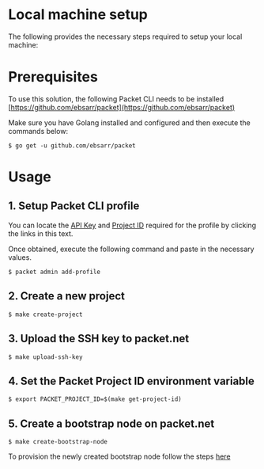 # Local machine setup

The following provides the necessary steps required to setup your local machine:

# Prerequisites

To use this solution, the following Packet CLI needs to be installed [https://github.com/ebsarr/packet](https://github.com/ebsarr/packet)

Make sure you have Golang installed and configured and then execute the commands below:

```
$ go get -u github.com/ebsarr/packet
```

# Usage

## 1. Setup Packet CLI profile

You can locate the [API Key](https://app.packet.net/portal#/api-keys) and [Project ID](https://app.packet.net/portal#/projects/list/table) required for the profile by clicking the links in this text.

Once obtained, execute the following command and paste in the necessary values.

```
$ packet admin add-profile
```

## 2. Create a new project
```
$ make create-project
```

## 3. Upload the SSH key to packet.net
```
$ make upload-ssh-key
```

## 4. Set the Packet Project ID environment variable
```
$ export PACKET_PROJECT_ID=$(make get-project-id)
```

## 5. Create a bootstrap node on packet.net
```
$ make create-bootstrap-node
```

To provision the newly created bootstrap node follow the steps [here](provision-bootstrap-node.md)